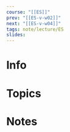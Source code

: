 ```yaml
---
course: "[[ES]]"
prev: "[[ES-v-w02]]"
next: "[[ES-v-w04]]"
tags: note/lecture/ES
slides:
---
```



# Info


# Topics


# Notes